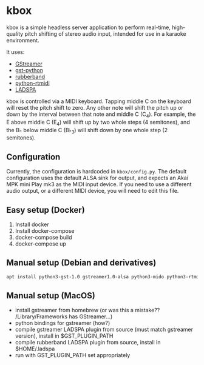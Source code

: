 # kbox

kbox is a simple headless server application to perform real-time, high-quality
pitch shifting of stereo audio input, intended for use in a karaoke
environment.

It uses:

- [GStreamer](https://gstreamer.freedesktop.org/)
- [gst-python](https://gstreamer.freedesktop.org/bindings/python.html)
- [rubberband](https://breakfastquay.com/rubberband/)
- [python-rtmidi](https://github.com/SpotlightKid/python-rtmidi)
- [LADSPA](https://www.ladspa.org/)

kbox is controlled via a MIDI keyboard. Tapping middle C on the keyboard will
reset the pitch shift to zero. Any other note will shift the pitch up or down
by the interval between that note and middle C (C<sub>4</sub>). For example,
the E above middle C (E<sub>4</sub>) will shift up by two whole steps (4
semitones), and the B&flat; below middle C (B&flat;<sub>3</sub>) will shift
down by one whole step (2 semitones).

## Configuration

Currently, the configuration is hardcoded in `kbox/config.py`. The default
configuration uses the default ALSA sink for output, and expects an Akai MPK
mini Play mk3 as the MIDI input device. If you need to use a different audio
output, or a different MIDI device, you will need to edit this file.

## Easy setup (Docker)

1. Install docker
1. Install docker-compose
1. docker-compose build
1. docker-compose up

## Manual setup (Debian and derivatives)

```bash
apt install python3-gst-1.0 gstreamer1.0-alsa python3-mido python3-rtmidi rubberband-ladspa gstreamer1.0-plugins-bad
```

## Manual setup (MacOS)

- install gstreamer from homebrew (or was this a mistake?? /Library/Frameworks has GStreamer...)
- python bindings for gstreamer (how?)
- compile gstreamer LADSPA plugin from source (must match gstreamer version), install in $GST_PLUGIN_PATH
- compile rubberband LADSPA plugin from source, install in $HOME/.ladspa
- run with GST_PLUGIN_PATH set appropriately
